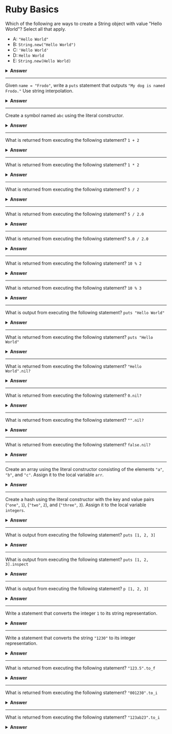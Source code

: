 # Ruby Basics

Which of the following are ways to create a String object with value "Hello World"? Select all that apply.
- A: `"Hello World"`
- B: `String.new("Hello World")`
- C: `'Hello World'`
- D: `Hello World`
- E: `String.new(Hello World)`

<details><summary><b>Answer</b></summary>
<p>

A, B, C

</p>
</details>

---

Given `name = "Frodo"`, write a `puts` statement that outputs `"My dog is named Frodo."` Use string interpolation.

<details><summary><b>Answer</b></summary>
<p>

`puts "My dog is named #{name}."`

</p>
</details>

---

Create a symbol named `abc` using the literal constructor.

<details><summary><b>Answer</b></summary>
<p>

`:abc`

</p>
</details>

---

What is returned from executing the following statement? `1 + 2`

<details><summary><b>Answer</b></summary>
<p>

`3`

</p>
</details>

---

What is returned from executing the following statement? `1 * 2`

<details><summary><b>Answer</b></summary>
<p>

`2`

</p>
</details>

---

What is returned from executing the following statement? `5 / 2`

<details><summary><b>Answer</b></summary>
<p>

`2`

</p>
</details>

---

What is returned from executing the following statement? `5 / 2.0`

<details><summary><b>Answer</b></summary>
<p>

`2.5`

</p>
</details>

---

What is returned from executing the following statement? `5.0 / 2.0`

<details><summary><b>Answer</b></summary>
<p>

`2.5`

</p>
</details>

---

What is returned from executing the following statement? `10 % 2`

<details><summary><b>Answer</b></summary>
<p>

`0`

</p>
</details>

---

What is returned from executing the following statement? `10 % 3`

<details><summary><b>Answer</b></summary>
<p>

`1`

</p>
</details>

---

What is output from executing the following statement? `puts "Hello World"`

<details><summary><b>Answer</b></summary>
<p>

`"Hello World"`

</p>
</details>

---

What is returned from executing the following statement? `puts "Hello World"`

<details><summary><b>Answer</b></summary>
<p>

`nil`

</p>
</details>

---

What is returned from executing the following statement? `"Hello World".nil?`

<details><summary><b>Answer</b></summary>
<p>

`false`

</p>
</details>

---

What is returned from executing the following statement? `0.nil?`

<details><summary><b>Answer</b></summary>
<p>

`false`

</p>
</details>

---

What is returned from executing the following statement? `"".nil?`

<details><summary><b>Answer</b></summary>
<p>

`false`

</p>
</details>

---

What is returned from executing the following statement? `false.nil?`

<details><summary><b>Answer</b></summary>
<p>

`false`

</p>
</details>

---

Create an array using the literal constructor consisting of the elements `"a"`, `"b"`, and `"c"`. Assign it to the local variable `arr`.

<details><summary><b>Answer</b></summary>
<p>

`arr = ["a", "b", "c"]`

</p>
</details>

---

Create a hash using the literal constructor with the key and value pairs (`"one"`, `1`), (`"two"`, `2`), and (`"three"`, `3`). Assign it to the local variable `integers`.

<details><summary><b>Answer</b></summary>
<p>

`integers = {"one" => 1, "two" => 2, "three" => 3}`

</p>
</details>

---

What is output from executing the following statement? `puts [1, 2, 3]`

<details><summary><b>Answer</b></summary>
<p>

```
1
2
3
```

</p>
</details>

---

What is output from executing the following statement? `puts [1, 2, 3].inspect`

<details><summary><b>Answer</b></summary>
<p>

`[1, 2, 3]`

</p>
</details>

---

What is output from executing the following statement? `p [1, 2, 3]`

<details><summary><b>Answer</b></summary>
<p>

`[1, 2, 3]`

</p>
</details>

---

Write a statement that converts the integer `1` to its string representation.

<details><summary><b>Answer</b></summary>
<p>

`1.to_s`

</p>
</details>

---

Write a statement that converts the string `"1230"` to its integer representation. 

<details><summary><b>Answer</b></summary>
<p>

`"1230".to_i`

</p>
</details>

---

What is returned from executing the following statement? `"123.5".to_f`

<details><summary><b>Answer</b></summary>
<p>

`123.5`

</p>
</details>

---

What is returned from executing the following statement? `"001230".to_i`

<details><summary><b>Answer</b></summary>
<p>

`1230`

</p>
</details>

---

What is returned from executing the following statement? `"123ab23".to_i`

<details><summary><b>Answer</b></summary>
<p>

`123`

</p>
</details>
